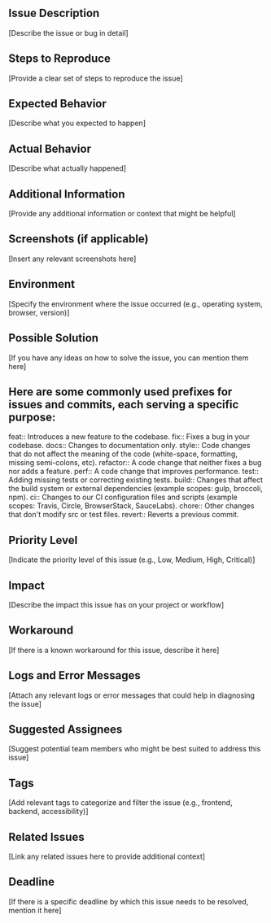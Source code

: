 
## Issue Description

[Describe the issue or bug in detail]

## Steps to Reproduce

[Provide a clear set of steps to reproduce the issue]

## Expected Behavior

[Describe what you expected to happen]

## Actual Behavior

[Describe what actually happened]

## Additional Information

[Provide any additional information or context that might be helpful]

## Screenshots (if applicable)

[Insert any relevant screenshots here]

## Environment

[Specify the environment where the issue occurred (e.g., operating system, browser, version)]

## Possible Solution

[If you have any ideas on how to solve the issue, you can mention them here]


## Here are some commonly used prefixes for issues and commits, each serving a specific purpose:

feat:: Introduces a new feature to the codebase.
fix:: Fixes a bug in your codebase.
docs:: Changes to documentation only.
style:: Code changes that do not affect the meaning of the code (white-space, formatting, missing semi-colons, etc).
refactor:: A code change that neither fixes a bug nor adds a feature.
perf:: A code change that improves performance.
test:: Adding missing tests or correcting existing tests.
build:: Changes that affect the build system or external dependencies (example scopes: gulp, broccoli, npm).
ci:: Changes to our CI configuration files and scripts (example scopes: Travis, Circle, BrowserStack, SauceLabs).
chore:: Other changes that don't modify src or test files.
revert:: Reverts a previous commit.

## Priority Level

[Indicate the priority level of this issue (e.g., Low, Medium, High, Critical)]

## Impact

[Describe the impact this issue has on your project or workflow]

## Workaround

[If there is a known workaround for this issue, describe it here]

## Logs and Error Messages

[Attach any relevant logs or error messages that could help in diagnosing the issue]

## Suggested Assignees

[Suggest potential team members who might be best suited to address this issue]

## Tags

[Add relevant tags to categorize and filter the issue (e.g., frontend, backend, accessibility)]

## Related Issues

[Link any related issues here to provide additional context]

## Deadline

[If there is a specific deadline by which this issue needs to be resolved, mention it here]
